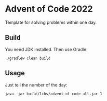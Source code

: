 # Advent of Code 2022

Template for solving problems within one day.

## Build

You need JDK installed. Then use Gradle:

```shell
./gradlew clean build
```

## Usage

Just tell the number of the day:

```shell
java -jar build/libs/advent-of-code-all.jar 1
```

